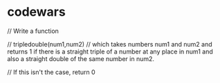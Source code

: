 # codewars

// Write a function

// tripledouble(num1,num2)
// which takes numbers num1 and num2 and returns 1 if there is a straight triple of a number at any place in num1 and also a straight double of the same number in num2.

// If this isn't the case, return 0
